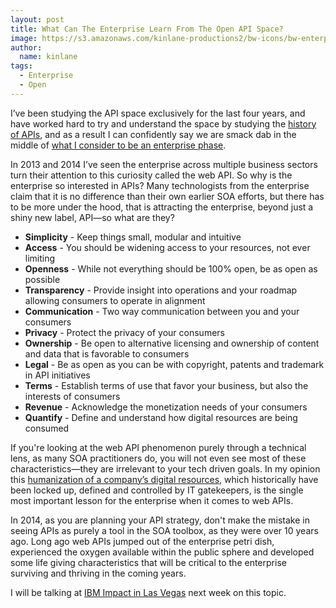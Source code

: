 ```yaml
---
layout: post
title: What Can The Enterprise Learn From The Open API Space?
image: https://s3.amazonaws.com/kinlane-productions2/bw-icons/bw-enterprise.png
author:
  name: kinlane
tags:
  - Enterprise
  - Open
---
```

I’ve been studying the API space exclusively for the last four years, and have worked hard to try and understand the space by studying the [history of APIs](http://history.apievangelist.com/), and as a result I can confidently say we are smack dab in the middle of [what I consider to be an enterprise phase](http://apievangelist.com/2014/02/17/what-is-the-next-phase-of-apis/).

In 2013 and 2014 I’ve seen the enterprise across multiple business sectors turn their attention to this curiosity called the web API. So why is the enterprise so interested in APIs? Many technologists from the enterprise claim that it is no difference than their own earlier SOA efforts, but there has to be more under the hood, that is attracting the enterprise, beyond just a shiny new label, API—so what are they?

*   **Simplicity** - Keep things small, modular and intuitive
*   **Access** - You should be widening access to your resources, not ever limiting
*   **Openness** - While not everything should be 100% open, be as open as possible
*   **Transparency** - Provide insight into operations and your roadmap allowing consumers to operate in alignment
*   **Communication** - Two way communication between you and your consumers
*   **Privacy** - Protect the privacy of your consumers
*   **Ownership** - Be open to alternative licensing and ownership of content and data that is favorable to consumers
*   **Legal** - Be as open as you can be with copyright, patents and trademark in API initiatives
*   **Terms** - Establish terms of use that favor your business, but also the interests of consumers
*   **Revenue** - Acknowledge the monetization needs of your consumers
*   **Quantify** - Define and understand how digital resources are being consumed

If you're looking at the web API phenomenon purely through a technical lens, as many SOA practitioners do, you will not even see most of these characteristics—they are irrelevant to your tech driven goals. In my opinion this [humanization of a company’s digital resources](http://apievangelist.com/2013/03/10/soa-vs-api--the-humans-win/), which historically have been locked up, defined and controlled by IT gatekeepers, is the single most important lesson for the enterprise when it comes to web APIs.

In 2014, as you are planning your API strategy, don't make the mistake in seeing APIs as purely a tool in the SOA toolbox, as they were over 10 years ago. Long ago web APIs jumped out of the enterprise petri dish, experienced the oxygen available within the public sphere and developed some life giving characteristics that will be critical to the enterprise surviving and thriving in the coming years.

I will be talking at [IBM Impact in Las Vegas](http://www-01.ibm.com/software/websphere/events/impact/) next week on this topic.
